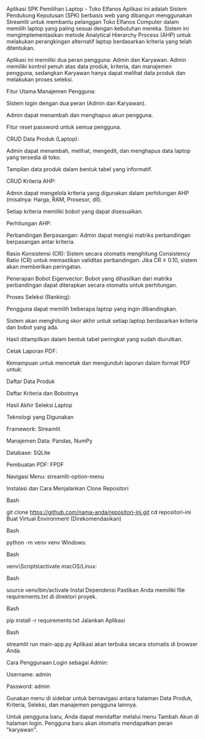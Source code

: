 Aplikasi SPK Pemilihan Laptop - Toko Elfanos
Aplikasi ini adalah Sistem Pendukung Keputusan (SPK) berbasis web yang dibangun menggunakan Streamlit untuk membantu pelanggan Toko Elfanos Computer dalam memilih laptop yang paling sesuai dengan kebutuhan mereka. Sistem ini mengimplementasikan metode Analytical Hierarchy Process (AHP) untuk melakukan perangkingan alternatif laptop berdasarkan kriteria yang telah ditentukan.

Aplikasi ini memiliki dua peran pengguna: Admin dan Karyawan. Admin memiliki kontrol penuh atas data produk, kriteria, dan manajemen pengguna, sedangkan Karyawan hanya dapat melihat data produk dan melakukan proses seleksi.

Fitur Utama
Manajemen Pengguna:

Sistem login dengan dua peran (Admin dan Karyawan).

Admin dapat menambah dan menghapus akun pengguna.

Fitur reset password untuk semua pengguna.

CRUD Data Produk (Laptop):

Admin dapat menambah, melihat, mengedit, dan menghapus data laptop yang tersedia di toko.

Tampilan data produk dalam bentuk tabel yang informatif.

CRUD Kriteria AHP:

Admin dapat mengelola kriteria yang digunakan dalam perhitungan AHP (misalnya: Harga, RAM, Prosesor, dll).

Setiap kriteria memiliki bobot yang dapat disesuaikan.

Perhitungan AHP:

Perbandingan Berpasangan: Admin dapat mengisi matriks perbandingan berpasangan antar kriteria.

Rasio Konsistensi (CR): Sistem secara otomatis menghitung Consistency Ratio (CR) untuk memastikan validitas perbandingan. Jika CR ≥ 0.10, sistem akan memberikan peringatan.

Penerapan Bobot Eigenvector: Bobot yang dihasilkan dari matriks perbandingan dapat diterapkan secara otomatis untuk perhitungan.

Proses Seleksi (Ranking):

Pengguna dapat memilih beberapa laptop yang ingin dibandingkan.

Sistem akan menghitung skor akhir untuk setiap laptop berdasarkan kriteria dan bobot yang ada.

Hasil ditampilkan dalam bentuk tabel peringkat yang sudah diurutkan.

Cetak Laporan PDF:

Kemampuan untuk mencetak dan mengunduh laporan dalam format PDF untuk:

Daftar Data Produk

Daftar Kriteria dan Bobotnya

Hasil Akhir Seleksi Laptop

Teknologi yang Digunakan

Framework: Streamlit 


Manajemen Data: Pandas, NumPy 


Database: SQLite 


Pembuatan PDF: FPDF 


Navigasi Menu: streamlit-option-menu 

Instalasi dan Cara Menjalankan
Clone Repositori

Bash

git clone https://github.com/nama-anda/repositori-ini.git
cd repositori-ini
Buat Virtual Environment (Direkomendasikan)

Bash

python -m venv venv
Windows:

Bash

venv\Scripts\activate
macOS/Linux:

Bash

source venv/bin/activate
Instal Dependensi
Pastikan Anda memiliki file requirements.txt di direktori proyek.

Bash

pip install -r requirements.txt
Jalankan Aplikasi

Bash

streamlit run main-app.py
Aplikasi akan terbuka secara otomatis di browser Anda.

Cara Penggunaan
Login sebagai Admin:

Username: admin

Password: admin

Gunakan menu di sidebar untuk bernavigasi antara halaman Data Produk, Kriteria, Seleksi, dan manajemen pengguna lainnya.

Untuk pengguna baru, Anda dapat mendaftar melalui menu Tambah Akun di halaman login. Pengguna baru akan otomatis mendapatkan peran "karyawan".
